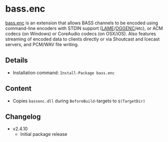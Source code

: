 bass.enc
===

[bass.enc] is an extension that allows BASS channels to be encoded using command-line encoders with STDIN support ([LAME]/[OGGENC]/etc), or ACM codecs (on Windows) or CoreAudio codecs (on OSX/iOS). Also features streaming of encoded data to clients directly or via Shoutcast and Icecast servers, and PCM/WAV file writing.

Details
---
  - Installation command: ``Install-Package bass.enc``

Content
---
  - Copies ``bassenc.dll`` during ``BeforeBuild``-targets to ``$(TargetDir)``

Changelog
---
  - v2.4.10
      - Initial package release

[bass.enc]:   http://www.un4seen.com/bass.html
[LAME]:       http://www.un4seen.com/mo3.html#stuff
[OGGENC]:     http://www.un4seen.com/mo3.html#stuff